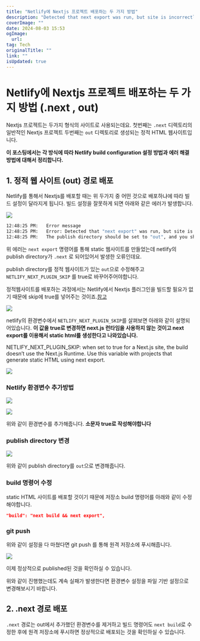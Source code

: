 ```yaml
---
title: "Netlify에 Nextjs 프로젝트 배포하는 두 가지 방법"
description: "Detected that next export was run, but site is incorrectly publishing the next directory 에러 해결 방법"
coverImage: ""
date: 2024-08-03 15:53
ogImage: 
  url: 
tag: Tech
originalTitle: ""
link: ""
isUpdated: true
---
```






# Netlify에 Nextjs 프로젝트 배포하는 두 가지 방법 (.next , out)

Nextjs 프로젝트는 두가지 형식의 사이트로 사용되는데요.
첫번째는 `.next` 디렉토리의 일반적인 Nextjs 프로젝트
두번째는 `out` 디렉토리로 생성되는 정적 HTML 웹사이트입니다.

**이 포스팅에서는 각 방식에 따라 Netlify build configuration 설정 방법과 에러 해결 방법에 대해서 정리합니다.**

## 1. 정적 웹 사이트 (out) 경로 배포

Netlify를 통해서 Nextjs를 배포할 때는 위 두가지 중 어떤 것으로 배포하냐에 따라 빌드 설정이 달라지게 됩니다.
빌드 설정을 잘못하게 되면 아래와 같은 에러가 발생합니다.



<div class="content-ad"></div>

![](/assets/img/2022-11-28-Netlify에-Nextjs-프로젝트-out-디렉토리로-배포하는-방법-1.png)

```bash
12:48:25 PM:   Error message
12:48:25 PM:   Error: Detected that "next export" was run, but site is incorrectly publishing the ".next" directory.
12:48:25 PM:   The publish directory should be set to "out", and you should set the environment variable NETLIFY_NEXT_PLUGIN_SKIP to "true".
```

위 에러는 `next export` 명령어를 통해 static 웹사이트를 만들었는데 netlify의 publish directory가 `.next` 로 되어있어서 발생한 오류인데요.

publish directory를 정적 웹사이트가 있는 `out`으로 수정해주고 `NETLIFY_NEXT_PLUGIN_SKIP` 를 true로 바꾸어주어야합니다.

정적웹사이트를 배포하는 과정에서는 Netlify에서 Nextjs 플러그인을 빌드할 필요가 없기 때문에 skip에 true를 넣어주는 것이죠.[참고](https://docs.netlify.com/integrations/frameworks/#next-js)

![](/assets/img/2022-11-28-Netlify에-Nextjs-프로젝트-out-디렉토리로-배포하는-방법-2.png)

netlify의 환경변수에서 `NETLIFY_NEXT_PLUGIN_SKIP`를 살펴보면 아래와 같이 설명되어있습니다. **이 값을 true로 변경하면 next.js 런타임을 사용하지 않는 것이고 next export를 이용해서 static html를 생성한다고 나와있습니다.**


NETLIFY_NEXT_PLUGIN_SKIP: when set to true for a Next.js site, the build doesn’t use the Next.js Runtime. Use this variable with projects that generate static HTML using next export.

![](/assets/img/2022-11-28-Netlify에-Nextjs-프로젝트-out-디렉토리로-배포하는-방법-3.png)

### Netlify 환경변수 추가방법



<div class="content-ad"></div>

![](/assets/img/2022-11-28-Netlify에-Nextjs-프로젝트-out-디렉토리로-배포하는-방법-4.png)

![](/assets/img/2022-11-28-Netlify에-Nextjs-프로젝트-out-디렉토리로-배포하는-방법-7.png)

위와 같이 환경변수를 추가해줍니다. **소문자 true로 작성해야합니다**

### publish directory 변경

![](/assets/img/2022-11-28-Netlify에-Nextjs-프로젝트-out-디렉토리로-배포하는-방법-6.png)

위와 같이 publish directory를 `out`으로 변경해줍니다.

### build 명령어 수정

static HTML 사이트를 배포할 것이기 때문에 저장소 build 명령어를 아래와 같이 수정해야합니다.

```json
"build": "next build && next export",
```

### git push

위와 같이 설정을 다 마쳤다면 git push 를 통해 원격 저장소에 푸시해줍니다.

![](/assets/img/2022-11-28-Netlify에-Nextjs-프로젝트-out-디렉토리로-배포하는-방법-8.png)

이제 정상적으로 published된 것을 확인하실 수 있습니다.

위와 같이 진행했는데도 계속 실패가 발생한다면 환경변수 설정을 파일 기반 설정으로 변경해보시기 바랍니다.

## 2. .next 경로 배포

`.next` 경로는 out에서 추가했던 환경변수를 제거하고 빌드 명령어도 `next build`로 수정한 후에 원격 저장소에 푸시하면 정상적으로 배포되는 것을 확인하실 수 있습니다.
